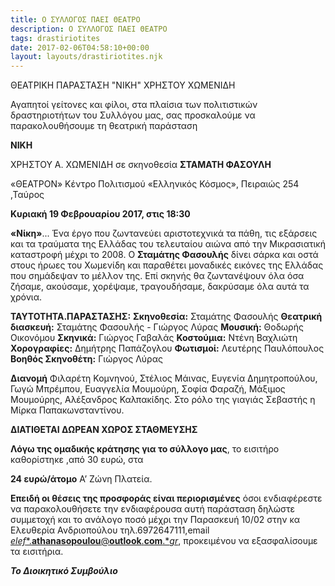 ```yaml
---
title: Ο ΣΥΛΛΟΓΟΣ ΠΑΕΙ ΘΕΑΤΡΟ
description: Ο ΣΥΛΛΟΓΟΣ ΠΑΕΙ ΘΕΑΤΡΟ
tags: drastiriotites
date: 2017-02-06T04:58:10+00:00
layout: layouts/drastiriotites.njk
---
```

ΘΕΑΤΡΙΚΗ ΠΑΡΑΣΤΑΣΗ "ΝΙΚΗ" ΧΡΗΣΤΟΥ ΧΩΜΕΝΙΔΗ
<!-- excerpt -->
Αγαπητοί γείτονες και φίλοι, στα πλαίσια των πολιτιστικών δραστηριοτήτων του Συλλόγου μας, σας προσκαλούμε να παρακολουθήσουμε τη θεατρική παράσταση

**ΝΙΚΗ**

ΧΡΗΣΤΟΥ Α. ΧΩΜΕΝΙΔΗ
 σε σκηνοθεσία **ΣΤΑΜΑΤΗ ΦΑΣΟΥΛΗ**

«ΘΕΑΤΡΟΝ» Κέντρο Πολιτισμού «Ελληνικός Κόσμος», Πειραιώς 254 ,Ταύρος

 **Κυριακή 19 Φεβρουαρίου 2017, στις 18:30**

 **«Νίκη»**... Ένα έργο που ζωντανεύει αριστοτεχνικά τα πάθη, τις εξάρσεις και τα τραύματα της Ελλάδας του τελευταίου αιώνα από την Μικρασιατική καταστροφή μέχρι το 2008. Ο **Σταμάτης Φασουλής** δίνει σάρκα και οστά στους ήρωες του Χωμενίδη και παραθέτει μοναδικές εικόνες της Ελλάδας που σημάδεψαν το μέλλον της. Επί σκηνής θα ζωντανέψουν όλα όσα ζήσαμε, ακούσαμε, χορέψαμε, τραγουδήσαμε, δακρύσαμε όλα αυτά τα χρόνια.

**ΤΑΥΤΟΤΗΤΑ.ΠΑΡΑΣΤΑΣΗΣ:**
**Σκηνοθεσία:** Σταμάτης Φασουλής **Θεατρική διασκευή:** Σταμάτης Φασουλής - Γιώργος Λύρας
**Μουσική:** Θοδωρής Οικονόμου **Σκηνικά:** Γιώργος Γαβαλάς **Κοστούμια:** Ντένη Βαχλιώτη
**Χορογραφίες:** Δημήτρης Παπάζογλου **Φωτισμοί:** Λευτέρης Παυλόπουλος **Βοηθός Σκηνοθέτη:** Γιώργος Λύρας

**Διανομή**
 Φιλαρέτη Κομνηνού, Στέλιος Μάινας, Ευγενία Δημητροπούλου, Γωγώ Μπρέμπου, Ευαγγελία Μουμούρη, Σοφία Φαραζή, Μάξιμος Μουμούρης, Αλέξανδρος Καλπακίδης.
 Στο ρόλο της γιαγιάς Σεβαστής η Μίρκα Παπακωνσταντίνου.

**ΔΙΑΤΙΘΕΤΑΙ ΔΩΡΕΑΝ ΧΩΡΟΣ ΣΤΑΘΜΕΥΣΗΣ**

**Λόγω της ομαδικής κράτησης για το σύλλογο μας**, το εισιτήρο καθορίστηκε ,από 30 ευρώ, στα

**24 ευρώ/άτομο** Α’ Ζώνη Πλατεία.

**Επειδή οι θέσεις της προσφοράς είναι περιορισμένες** όσοι ενδιαφέρεστε να παρακολουθήσετε την ενδιαφέρουσα αυτή παράσταση δηλώστε συμμετοχή και το ανάλογο ποσό μέχρι την Παρασκευή 10/02 στην κα Ελευθερία Ανδριοπούλου τηλ.6972647111,email [*elef**.**athanasopoulou**@**outlook**.**com**.**gr*](mailto:elef.athanasopoulou@outlook.com.gr), προκειμένου να εξασφαλίσουμε τα εισιτήρια.

***Το Διοικητικό Συμβούλιο***
